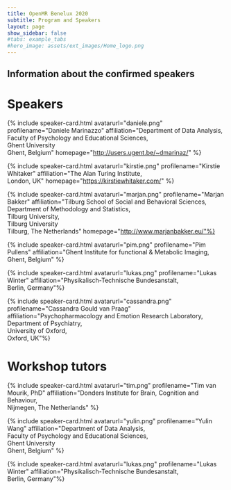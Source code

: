 ```yaml
---
title: OpenMR Benelux 2020
subtitle: Program and Speakers
layout: page
show_sidebar: false
#tabs: example_tabs
#hero_image: assets/ext_images/Home_logo.png
---
```


## Information about the confirmed speakers

<!--# ![speaker_1](assets/ext_images/speakers/)-->

<a id="speakers"></a>

# Speakers

<a name="daniele"></a>

{% include speaker-card.html avatarurl="daniele.png" profilename="Daniele Marinazzo" affiliation="Department of Data Analysis,<br>Faculty of Psychology and Educational Sciences,<br>Ghent University <br>Ghent, Belgium" homepage="http://users.ugent.be/~dmarinaz/" <!--git="danielemarinazzo" twitter="dan_marinazzo"-->%}

<a name="kirstie"></a>

{% include speaker-card.html avatarurl="kirstie.png" profilename="Kirstie Whitaker" affiliation="The Alan Turing Institute,<br>London, UK" homepage="https://kirstiewhitaker.com/" <!--git="KirstieJane" twitter="kirstie_j"-->%}

<a name="marjan"></a>

{% include speaker-card.html avatarurl="marjan.png" profilename="Marjan Bakker" affiliation="Tilburg School of Social and Behavioral Sciences,<br>Department of Methodology and Statistics,<br>Tilburg University,<br>Tilburg University <br>Tilburg, The Netherlands" homepage="http://www.marjanbakker.eu/"%}

<a name="pim"></a>

{% include speaker-card.html avatarurl="pim.png" profilename="Pim Pullens" affiliation="Ghent Institute for functional & Metabolic Imaging,<br>Ghent, Belgium" <!--twitter="pim_pullens"-->%}

<a name="lukas"></a>

{% include speaker-card.html avatarurl="lukas.png" profilename="Lukas Winter" affiliation="Physikalisch-Technische Bundesanstalt,<br>Berlin, Germany"%}

<a name="cassandra"></a>

{% include speaker-card.html avatarurl="cassandra.png" profilename="Cassandra Gould van Praag" affiliation="Psychopharmacology and Emotion Research Laboratory,<br>Department of Psychiatry,<br>University of Oxford,<br>Oxford, UK"%}

# Workshop tutors

<a name="tim"></a>
{% include speaker-card.html avatarurl="tim.png" profilename="Tim van Mourik, PhD"  affiliation="Donders Institute for Brain, Cognition and Behaviour,<br> Nijmegen, The Netherlands" <!--homepage="https://www.timvanmourik.com/" git="TimVanMourik"-->%}

<a name="yulin"></a>

{% include speaker-card.html avatarurl="yulin.png" profilename="Yulin Wang" affiliation="Department of Data Analysis,<br>Faculty of Psychology and Educational Sciences,<br>Ghent University <br>Ghent, Belgium" <!--twitter="Yulin_Psy"-->%}

<a name="lukas"></a>

{% include speaker-card.html avatarurl="lukas.png" profilename="Lukas Winter" affiliation="Physikalisch-Technische Bundesanstalt,<br>Berlin, Germany"%}
